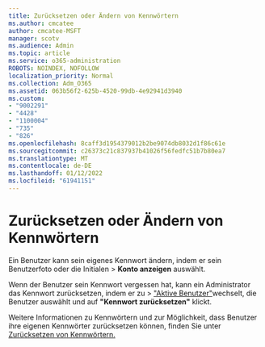```yaml
---
title: Zurücksetzen oder Ändern von Kennwörtern
ms.author: cmcatee
author: cmcatee-MSFT
manager: scotv
ms.audience: Admin
ms.topic: article
ms.service: o365-administration
ROBOTS: NOINDEX, NOFOLLOW
localization_priority: Normal
ms.collection: Adm_O365
ms.assetid: 063b56f2-625b-4520-99db-4e92941d3940
ms.custom:
- "9002291"
- "4428"
- "1100004"
- "735"
- "826"
ms.openlocfilehash: 8caff3d1954379012b2be9074db8032d1f86c61e
ms.sourcegitcommit: c26373c21c837937b41026f56fedfc51b7b80ea7
ms.translationtype: MT
ms.contentlocale: de-DE
ms.lasthandoff: 01/12/2022
ms.locfileid: "61941151"
---
```

# <a name="reset-or-change-passwords"></a>Zurücksetzen oder Ändern von Kennwörtern

Ein Benutzer kann sein eigenes Kennwort ändern, indem er sein Benutzerfoto oder die Initialen > **Konto anzeigen** auswählt.
  
Wenn der Benutzer sein Kennwort vergessen hat, kann ein Administrator das Kennwort zurücksetzen, indem er zu  >  ["Aktive Benutzer"](https://portal.office.com/adminportal/home#/users)wechselt, die Benutzer auswählt und auf **"Kennwort zurücksetzen"** klickt.
  
Weitere Informationen zu Kennwörtern und zur Möglichkeit, dass Benutzer ihre eigenen Kennwörter zurücksetzen können, finden Sie unter [Zurücksetzen von Kennwörtern.](https://docs.microsoft.com/microsoft-365/admin/add-users/reset-passwords)

